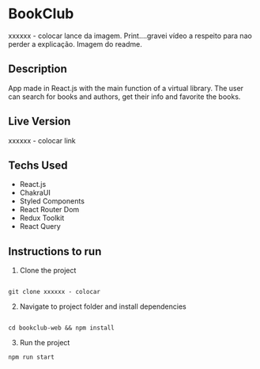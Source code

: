 # BookClub

xxxxxx - colocar lance da imagem. Print....gravei vídeo a respeito para nao perder a explicação. Imagem do readme.

## Description

App made in React.js with the main function of a virtual library.
The user can search for books and authors, get their info and favorite the books.

## Live Version

xxxxxx - colocar link

## Techs Used

- React.js
- ChakraUI
- Styled Components
- React Router Dom
- Redux Toolkit
- React Query

## Instructions to run

1. Clone the project

```

git clone xxxxxx - colocar
```

2. Navigate to project folder and install dependencies

```

cd bookclub-web && npm install
```

3. Run the project

```
npm run start
```
